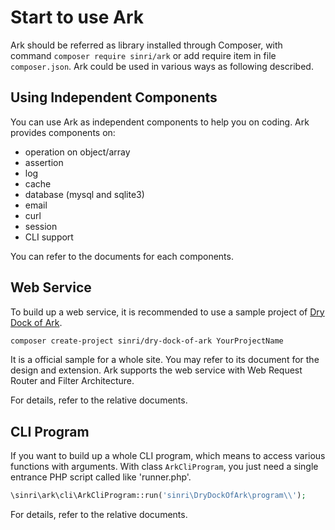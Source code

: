 # Start to use Ark

Ark should be referred as library installed through Composer,
with command `composer require sinri/ark` or add require item in file `composer.json`.
Ark could be used in various ways as following described.

## Using Independent Components

You can use Ark as independent components to help you on coding.
Ark provides components on:

* operation on object/array
* assertion
* log
* cache
* database (mysql and sqlite3)
* email
* curl
* session
* CLI support

You can refer to the documents for each components.

## Web Service

To build up a web service, it is recommended to use a sample project of [Dry Dock of Ark](https://github.com/sinri/DryDockOfArk). 

```bash
composer create-project sinri/dry-dock-of-ark YourProjectName
```

It is a official sample for a whole site.
You may refer to its document for the design and extension.
Ark supports the web service with Web Request Router and Filter Architecture.

For details, refer to the relative documents.

## CLI Program

If you want to build up a whole CLI program, which means to access various functions with arguments.
With class `ArkCliProgram`, you just need a single entrance PHP script called like 'runner.php'.

```php
\sinri\ark\cli\ArkCliProgram::run('sinri\DryDockOfArk\program\\');
```

For details, refer to the relative documents.